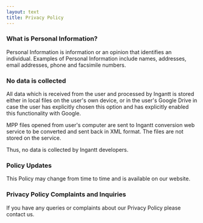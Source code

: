 ```yaml
---
layout: text
title: Privacy Policy
---
```


### What is Personal Information?

Personal Information is information or an opinion that identifies an individual. Examples of Personal Information include names, addresses, email addresses, phone and facsimile numbers.

### No data is collected

All data which is received from the user and processed by Ingantt is stored either in local files on the user's own device, or in the user's Google Drive in case the user has explicitly chosen this option and has explicitly enabled this functionality with Google.

MPP files opened from user's computer are sent to Ingantt conversion web service to be converted and sent back in XML format. The files are not stored on the service.

Thus, no data is collected by Ingantt developers.

### Policy Updates

This Policy may change from time to time and is available on our website.

### Privacy Policy Complaints and Inquiries

If you have any queries or complaints about our Privacy Policy please contact us.
